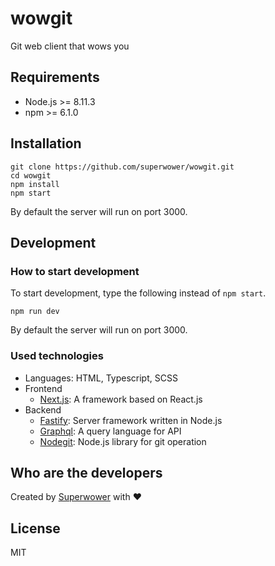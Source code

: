 # wowgit
Git web client that wows you

## Requirements
- Node.js >= 8.11.3
- npm >= 6.1.0

## Installation

```
git clone https://github.com/superwower/wowgit.git
cd wowgit
npm install
npm start
```
By default the server will run on port 3000.

## Development
### How to start development

To start development, type the following instead of `npm start`.
```
npm run dev 
```
By default the server will run on port 3000.

### Used technologies
- Languages: HTML, Typescript, SCSS
- Frontend
  - [Next.js](https://nextjs.org/): A framework based on React.js
- Backend
  - [Fastify](https://www.fastify.io/): Server framework written in Node.js
  - [Graphql](https://graphql.org/): A query language for API
  - [Nodegit](http://www.nodegit.org/): Node.js library for git operation
  
## Who are the developers
Created by [Superwower](https://superwower.github.io/) with :heart:

## License
MIT
